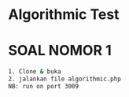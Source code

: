 # Algorithmic Test
# SOAL NOMOR 1

```bash
1. Clone & buka
2. jalankan file algorithmic.php
NB: run on port 3009
```
